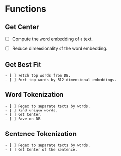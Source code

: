 # Functions

## Get Center
- [ ] Compute the word embedding of a text.
- [ ] Reduce dimensionality of the word embedding.


## Get Best Fit
    - [ ] Fetch top words from DB.
    - [ ] Sort top words by 512 dimensional embeddings.

## Word Tokenization
    - [ ] Regex to separate texts by words.
    - [ ] Find unique words.
    - [ ] Get Center.
    - [ ] Save on DB.

## Sentence Tokenization
    - [ ] Regex to separate texts by words.
    - [ ] Get Center of the sentence.
